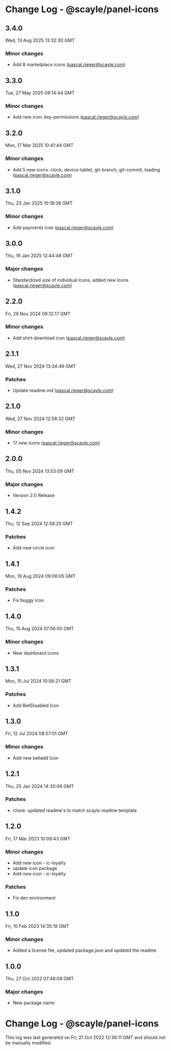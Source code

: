 # Change Log - @scayle/panel-icons

<!-- This log was last generated on Wed, 13 Aug 2025 13:32:30 GMT and should not be manually modified. -->

<!-- Start content -->

## 3.4.0

Wed, 13 Aug 2025 13:32:30 GMT

### Minor changes

- Add 8 marketplace icons (pascal.rieger@scayle.com)

## 3.3.0

Tue, 27 May 2025 08:14:44 GMT

### Minor changes

- Add new icon: key-permissions (pascal.rieger@scayle.com)

## 3.2.0

Mon, 17 Mar 2025 10:41:44 GMT

### Minor changes

- Add 5 new icons: clock, device-tablet, git-branch, git-commit, loading (pascal.rieger@scayle.com)

## 3.1.0

Thu, 23 Jan 2025 10:18:36 GMT

### Minor changes

- Add payments icon (pascal.rieger@scayle.com)

## 3.0.0

Thu, 16 Jan 2025 12:44:48 GMT

### Major changes

- Standardized size of individual Icons, added new Icons (pascal.rieger@scayle.com)

## 2.2.0

Fri, 29 Nov 2024 09:12:17 GMT

### Minor changes

- Add shirt-download icon (pascal.rieger@scayle.com)

## 2.1.1

Wed, 27 Nov 2024 13:34:49 GMT

### Patches

- Update readme.md (pascal.rieger@scayle.com)

## 2.1.0

Wed, 27 Nov 2024 12:58:32 GMT

### Minor changes

- 17 new icons (pascal.rieger@scayle.com)

## 2.0.0

Thu, 05 Nov 2024 13:53:09 GMT

### Major changes

- Version 2.0 Release

## 1.4.2

Thu, 12 Sep 2024 12:58:25 GMT

### Patches

- Add new circle icon

## 1.4.1

Mon, 19 Aug 2024 09:06:05 GMT

### Patches

- Fix buggy icon

## 1.4.0

Thu, 15 Aug 2024 07:56:00 GMT

### Minor changes

- New dashboard icons

## 1.3.1

Mon, 15 Jul 2024 10:58:21 GMT

### Patches

- Add BellDisabled Icon

## 1.3.0

Fri, 12 Jul 2024 08:57:01 GMT

### Minor changes

- Add new belladd Icon

## 1.2.1

Thu, 25 Jan 2024 14:30:06 GMT

### Patches

- chore: updated readme's to match scayle readme template

## 1.2.0

Fri, 17 Mar 2023 10:09:43 GMT

### Minor changes

- Add new icon - ic-loyalty
- update icon package
- Add new icon - ic-loyalty

### Patches

- Fix dev environment

## 1.1.0

Fri, 10 Feb 2023 14:35:19 GMT

### Minor changes

- Added a license file, updated package.json and updated the readme

## 1.0.0

Thu, 27 Oct 2022 07:48:09 GMT

### Major changes

- New package name

# Change Log - @scayle/panel-icons

This log was last generated on Fri, 21 Oct 2022 12:36:11 GMT and should not be manually modified.
